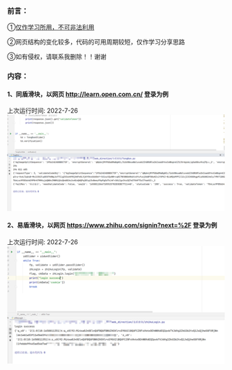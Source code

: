 ### 前言：

①[仅作学习所用，不可非法利用](http://www.npc.gov.cn/wxzl/wxzl/2000-12/06/content_4379.htm)

②网页结构的变化较多，代码的可用周期较短，仅作学习分享思路

③如有侵权，请联系我删除！！谢谢

### 内容：
#### 1、同盾滑块，以网页 http://learn.open.com.cn/ 登录为例
上次运行时间: 2022-7-26
![img.png](image/img.png)

#### 2、易盾滑块，以网页 https://www.zhihu.com/signin?next=%2F 登录为例
上次运行时间: 2022-7-26
![img.png](image/img_2.png)
